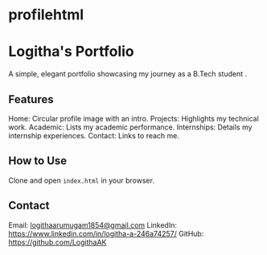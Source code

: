 # profilehtml
# Logitha's Portfolio 

A simple, elegant portfolio showcasing my journey as a B.Tech student .

## Features
Home: Circular profile image with an intro.
Projects: Highlights my technical work.
Academic: Lists my academic performance.
Internships: Details my internship experiences.
Contact: Links to reach me.

## How to Use
Clone and open `index.html` in your browser.

## Contact
Email: logithaarumugam1854@gmail.com
LinkedIn: https://www.linkedin.com/in/logitha-a-246a74257/
GitHub: https://github.com/LogithaAK
